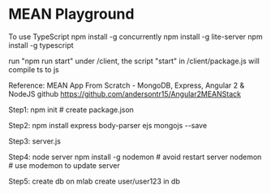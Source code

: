 # MEAN Playground

To use TypeScript
    npm install -g concurrently
    npm install -g lite-server
    npm install -g typescript

run "npm run start" under /client, the script "start" in /client/package.js will compile ts to js

Reference:
    MEAN App From Scratch - MongoDB, Express, Angular 2 & NodeJS
    github https://github.com/andersontr15/Angular2MEANStack

Step1:
    npm init              # create package.json

Step2:
    npm install express body-parser ejs mongojs --save

Step3:
    server.js

Step4:
    node server
    npm install -g nodemon   # avoid restart server
    nodemon                  # use modemon to update server

Step5:
    create db on mlab
    create user/user123 in db